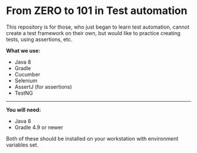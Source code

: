 **From ZERO to 101 in Test automation**
====================
This repository is for those, who just began to learn test automation, cannot create a test framework on their own, but would like to practice creating tests, using assertions, etc.
  
**What we use:**
- Java 8
- Gradle
- Cucumber
- Selenium
- AssertJ (for assertions)
- TestNG
--------------------------------------

**You will need:**
- Java 8
- Gradle 4.9 or newer

Both of these should be installed on your workstation with environment variables set. 
